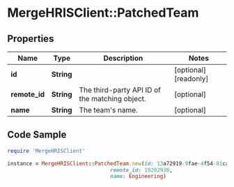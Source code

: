 # MergeHRISClient::PatchedTeam

## Properties

Name | Type | Description | Notes
------------ | ------------- | ------------- | -------------
**id** | **String** |  | [optional] [readonly] 
**remote_id** | **String** | The third-party API ID of the matching object. | [optional] 
**name** | **String** | The team&#39;s name. | [optional] 

## Code Sample

```ruby
require 'MergeHRISClient'

instance = MergeHRISClient::PatchedTeam.new(id: 13a72919-9fae-4f54-81ca-ddfd8712a1ba,
                                 remote_id: 19202938,
                                 name: Engineering)
```


